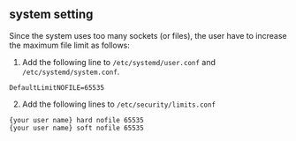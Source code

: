 ## system setting
Since the system uses too many sockets (or files), the user have to increase the maximum file limit as follows:

1. Add the following line to ```/etc/systemd/user.conf``` and ```/etc/systemd/system.conf```.
```
DefaultLimitNOFILE=65535
```
2. Add the following lines to ```/etc/security/limits.conf```
```
{your user name} hard nofile 65535
{your user name} soft nofile 65535
```


<!--
# Midlewere of Carla-Veins Syncronizer (MCVS)
-->
